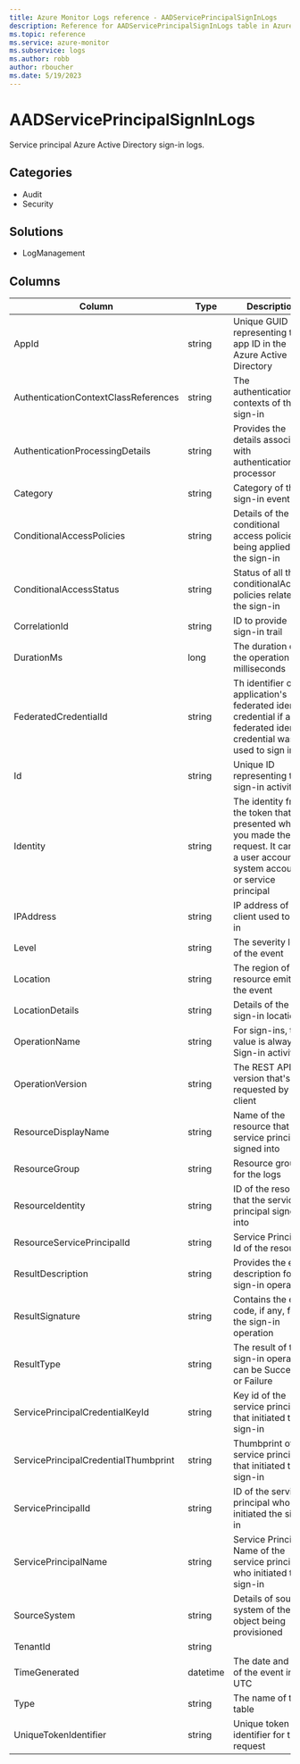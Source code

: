 ```yaml
---
title: Azure Monitor Logs reference - AADServicePrincipalSignInLogs
description: Reference for AADServicePrincipalSignInLogs table in Azure Monitor Logs.
ms.topic: reference
ms.service: azure-monitor
ms.subservice: logs
ms.author: robb
author: rboucher
ms.date: 5/19/2023
---
```


# AADServicePrincipalSignInLogs

 Service principal Azure Active Directory sign-in logs.

## Categories

- Audit
- Security
## Solutions

- LogManagement




## Columns

| Column | Type | Description |
| --- | --- | --- |
| AppId | string | Unique GUID representing the app ID in the Azure Active Directory |
| AuthenticationContextClassReferences | string | The authentication contexts of the sign-in |
| AuthenticationProcessingDetails | string | Provides the details associated with authentication processor |
| Category | string | Category of the sign-in event |
| ConditionalAccessPolicies | string | Details of the conditional access policies being applied for the sign-in |
| ConditionalAccessStatus | string | Status of all the conditionalAccess policies related to the sign-in |
| CorrelationId | string | ID to provide sign-in trail |
| DurationMs | long | The duration of the operation in milliseconds |
| FederatedCredentialId | string | Th identifier of an application's federated identity credential if a federated identity credential was used to sign in. |
| Id | string | Unique ID representing the sign-in activity |
| Identity | string | The identity from the token that was presented when you made the request. It can be a user account, system account, or service principal |
| IPAddress | string | IP address of the client used to sign in |
| Level | string | The severity level of the event |
| Location | string | The region of the resource emitting the event |
| LocationDetails | string | Details of the sign-in location |
| OperationName | string | For sign-ins, this value is always Sign-in activity |
| OperationVersion | string | The REST API version that's requested by the client |
| ResourceDisplayName | string | Name of the resource that the service principal signed into |
| ResourceGroup | string | Resource group for the logs |
| ResourceIdentity | string | ID of the resource that the service principal signed into |
| ResourceServicePrincipalId | string | Service Principal Id of the resource |
| ResultDescription | string | Provides the error description for the sign-in operation |
| ResultSignature | string | Contains the error code, if any, for the sign-in operation |
| ResultType | string | The result of the sign-in operation can be Success or Failure |
| ServicePrincipalCredentialKeyId | string | Key id of the service principal that initiated the sign-in |
| ServicePrincipalCredentialThumbprint | string | Thumbprint of the service principal that initiated the sign-in |
| ServicePrincipalId | string | ID of the service principal who initiated the sign-in |
| ServicePrincipalName | string | Service Principal Name of the service principal who initiated the sign-in |
| SourceSystem | string | Details of source system of the object being provisioned |
| TenantId | string |  |
| TimeGenerated | datetime | The date and time of the event in UTC |
| Type | string | The name of the table |
| UniqueTokenIdentifier | string | Unique token identifier for the request |
